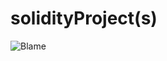 # solidityProject(s)
![Blame](https://user-images.githubusercontent.com/42775426/176170508-6f3d6db7-ac14-481a-8af5-4377cf797c46.png)
